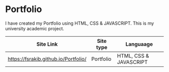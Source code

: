 # Portfolio

I have created my Portfolio using HTML, CSS & JAVASCRIPT.
This is my university academic project.

| Site Link | Site type | Languaage |
|-|-|-|
| https://fsrakib.github.io/Portfolio/ | Portfolio | HTML, CSS & JAVASCRIPT |
